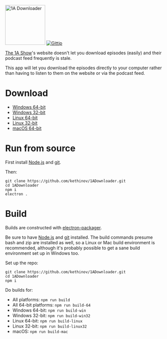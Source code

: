 <img src='https://raw.githubusercontent.com/kethinov/1ADownloader/master/images/icon.png' alt='1A Downloader' width='128' height='128'> [![Gittip](http://img.shields.io/gittip/kethinov.png)](https://www.gittip.com/kethinov/)

[The 1A Show](http://the1a.org/)'s website doesn't let you download episodes (easily) and their podcast feed frequently is stale.

This app will let you download the episodes directly to your computer rather than having to listen to them on the website or via the podcast feed.

Download
===

- [Windows 64-bit](https://github.com/kethinov/1ADownloader/releases/download/1.0.0/1A.Downloader-win32-x64.zip)
- [Windows 32-bit](https://github.com/kethinov/1ADownloader/releases/download/1.0.0/1A.Downloader-win32-ia32.zip)
- [Linux 64-bit](https://github.com/kethinov/1ADownloader/releases/download/1.0.0/1A.Downloader-linux-x64.zip)
- [Linux 32-bit](https://github.com/kethinov/1ADownloader/releases/download/1.0.0/1A.Downloader-linux-ia32.zip)
- [macOS 64-bit](https://github.com/kethinov/1ADownloader/releases/download/1.0.0/1A.Downloader-darwin-x64.zip)

Run from source
===

First install [Node.js](https://nodejs.org) and [git](https://git-scm.com).

Then:

```
git clone https://github.com/kethinov/1ADownloader.git
cd 1ADownloader
npm i
electron .
```

Build
===

Builds are constructed with [electron-packager](https://github.com/maxogden/electron-packager).

Be sure to have [Node.js](https://nodejs.org) and [git](https://git-scm.com) installed. The build commands presume bash and zip are installed as well, so a Linux or Mac build environment is recommended, although it's probably possible to get a sane build environment set up in Windows too.

Set up the repo:

```
git clone https://github.com/kethinov/1ADownloader.git
cd 1ADownloader
npm i
```

Do builds for:

- All platforms: `npm run build`
- All 64-bit platforms: `npm run build-64`
- Windows 64-bit: `npm run build-win`
- Windows 32-bit: `npm run build-win32`
- Linux 64-bit: `npm run build-linux`
- Linux 32-bit: `npm run build-linux32`
- macOS: `npm run build-mac`
